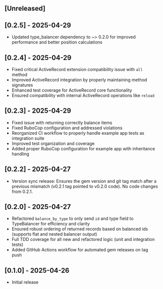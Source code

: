 ## [Unreleased]

## [0.2.5] - 2025-04-29

- Updated type_balancer dependency to ~> 0.2.0 for improved performance and better position calculations

## [0.2.4] - 2025-04-29

- Fixed critical ActiveRecord extension compatibility issue with `all` method
- Improved ActiveRecord integration by properly maintaining method signatures
- Enhanced test coverage for ActiveRecord core functionality
- Ensured compatibility with internal ActiveRecord operations like `reload`

## [0.2.3] - 2025-04-29

- Fixed issue with returning correctly balance items
- Fixed RuboCop configuration and addressed violations
- Reorganized CI workflow to properly handle example app tests as integration suite
- Improved test organization and coverage
- Added proper RuboCop configuration for example app with inheritance handling

## [0.2.2] - 2025-04-27

- Version sync release: Ensures the gem version and git tag match after a previous mismatch (v0.2.1 tag pointed to v0.2.0 code). No code changes from 0.2.1.

## [0.2.0] - 2025-04-27

- Refactored `balance_by_type` to only send `id` and type field to TypeBalancer for efficiency and clarity
- Ensured robust ordering of returned records based on balanced ids (supports flat and nested balancer output)
- Full TDD coverage for all new and refactored logic (unit and integration tests)
- Added GitHub Actions workflow for automated gem releases on tag push

## [0.1.0] - 2025-04-26

- Initial release
